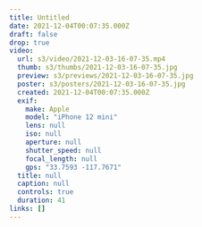 ```yaml
---
title: Untitled
date: 2021-12-04T00:07:35.000Z
draft: false
drop: true
video:
  url: s3/video/2021-12-03-16-07-35.mp4
  thumb: s3/thumbs/2021-12-03-16-07-35.jpg
  preview: s3/previews/2021-12-03-16-07-35.jpg
  poster: s3/posters/2021-12-03-16-07-35.jpg
  created: 2021-12-04T00:07:35.000Z
  exif:
    make: Apple
    model: "iPhone 12 mini"
    lens: null
    iso: null
    aperture: null
    shutter_speed: null
    focal_length: null
    gps: "33.7593 -117.7671"
  title: null
  caption: null
  controls: true
  duration: 41
links: []
---
```

